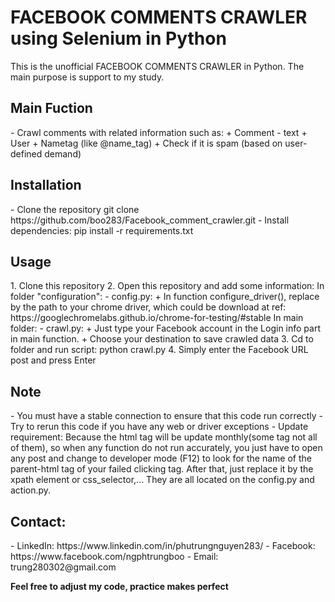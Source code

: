<h1> FACEBOOK COMMENTS CRAWLER using Selenium in Python</h1>

This is the unofficial FACEBOOK COMMENTS CRAWLER in Python. 
The main purpose is support to my study.

<h2> Main Fuction </h2>
- Crawl comments with related information such as:
  + Comment - text
  + User
  + Nametag (like @name_tag)
  + Check if it is spam (based on user-defined demand)
  
<h2>Installation</h2>
- Clone the repository
  git clone https://github.com/boo283/Facebook_comment_crawler.git
- Install dependencies:
 pip install -r requirements.txt
 
 <h2>Usage</h2>
 1. Clone this repository
 2. Open this repository and add some information:
    In folder "configuration":
      - config.py:
        + In function configure_driver(), replace by the path to your chrome driver, which could be download at
        ref: https://googlechromelabs.github.io/chrome-for-testing/#stable
    In main folder:
      - crawl.py: 
        + Just type your Facebook account in the Login info part in main function.
        + Choose your destination to save crawled data
  3. Cd to folder and run script: python crawl.py
  4. Simply enter the Facebook URL post and press Enter
  <h2>Note</h2>
      - You must have a stable connection to ensure that this code run correctly
      - Try to rerun this code if you have any web or driver exceptions
      - Update requirement: Because the html tag will be update monthly(some tag not all of them), so when any function do not run accurately,
      you just have to open any post and change to developer mode (F12) to look for the name of the parent-html tag
      of your failed clicking tag. After that, just replace it by the xpath element or css_selector,...
      They are all located on the config.py and action.py.

  <h2>Contact:</h2>     
  - LinkedIn: https://www.linkedin.com/in/phutrungnguyen283/
  - Facebook: https://www.facebook.com/ngphtrungboo
  - Email: trung280302@gmail.com
  
<strong> Feel free to adjust my code, practice makes perfect <strong>
